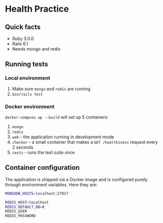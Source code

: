 # Health Practice

## Quick facts

- Ruby 3.0.0
- Rails 6.1
- Needs mongo and redis

## Running tests

### Local environment

1. Make sure `mongo` and `redis` are running
2. `bin/rails test`

### Docker environment

`docker-compose up --build` will set up 5 containers:

1. `mongo`
2. `redis`
3. `web` - the application running in development mode
4. `checker` - a small container that makes a `GET /healthiness` request every 2 seconds
5. `tests` - runs the test suite once

## Container configuration

The application is shipped via a Docker image and is configured purely through environment variables. Here they are:

```bash
MONGODB_HOSTS=localhost:27017

REDIS_HOST=localhost
REDIS_DEFAULT_DB=0
REDIS_USER
REDIS_PASSWORD
```
